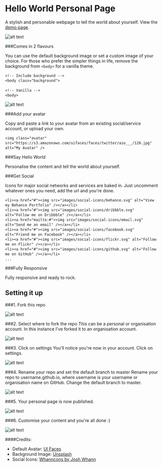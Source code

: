 Hello World Personal Page
=========================

A stylish and personable webpage to tell the world about yourself. View the [demo page](http://jordanearle.github.io/hello-world-page/). 

![alt text](http://tejpotter.com/projects/hello-world-page/background.jpg "Hello World Personal Page by Tim Potter")



###Comes in 2 flavours

You can use the default background image or set a custom image of your choice. For those who prefer the simpler things in life, remove the background from ```<body>``` for a vanilla theme.

```
<!-- Include background -->
<body class="background">

<!-- Vanilla -->
<body>
```

![alt text](http://tejpotter.com/projects/hello-world-page/vanilla.jpg "Hello World Personal Page by Tim Potter")

###Add your avatar 

Copy and paste a link to your avatar from an existing social/service account, or upload your own.

```
<img class="avatar" src="https://s3.amazonaws.com/uifaces/faces/twitter/aio___/128.jpg" alt="My Avatar" />
````


###Say Hello World

Personalise the content and tell the world about yourself. 


###Get Social

Icons for major social networks and services are baked in. Just uncomment whatever ones you need, add the url and you're done.

```
<li><a href="#"><img src="images/social-icons/behance.svg" alt="View my Behance Portfolio" /></a></li>
<li><a href="#"><img src="images/social-icons/dribbble.svg" alt="Follow me on Dribbble" /></a></li>
<li><a href="mailto:#"><img src="images/social-icons/email.svg" alt="Send me an email" /></a></li>
<li><a href="#"><img src="images/social-icons/facebook.svg" alt="Friend me on Facebook" /></a></li>
<li><a href="#"><img src="images/social-icons/flickr.svg" alt="Follow me on Flickr" /></a></li>
<li><a href="#"><img src="images/social-icons/github.svg" alt="Follow me on GitHub" /></a></li>
...
```


###Fully Responsive

Fully responsive and ready to rock.


Setting it up
-------------

###1. Fork this repo

![alt text](http://tejpotter.com/projects/hello-world-page/1-fork-repo.png "1. Fork this Repo")

###2. Select where to fork the repo
This can be a personal or organisation account. In this instance I've forked it to an organisation account.

![alt text](http://tejpotter.com/projects/hello-world-page/2-select-account.png "2. Select an account")

###3. Click on settings
You'll notice you're now in your account. Click on settings.

![alt text](http://tejpotter.com/projects/hello-world-page/3-settings.png "3. Click on Settings")

###4. Rename your repo and set the default branch to master
Rename your repo to username.github.io, where username is your username or organisation name on GitHub. Change the default branch to master.

![alt text](http://tejpotter.com/projects/hello-world-page/4-change-repo-set-master.png "4. Rename and change branch")

###5. Your personal page is now published.

![alt text](http://tejpotter.com/projects/hello-world-page/5-site-published.png "5. Site Published")

###6. Customise your content and you're all done :)

![alt text](http://tejpotter.com/projects/hello-world-page/6-all-done.png "6. All done")


####Credits:

+ Default Avatar: [UI Faces](http://uifaces.com/)
+ Background Image: [Unsplash](http://unsplash.com/)
+ Social Icons: [Whanncons by Josh Whann](http://whanncons.com/)
